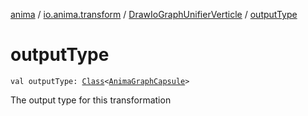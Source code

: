 [anima](../../index.md) / [io.anima.transform](../index.md) / [DrawIoGraphUnifierVerticle](index.md) / [outputType](./output-type.md)

# outputType

`val outputType: `[`Class`](https://docs.oracle.com/javase/6/docs/api/java/lang/Class.html)`<`[`AnimaGraphCapsule`](../-anima-graph-capsule/index.md)`>`

The output type for this transformation

